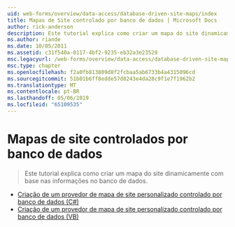 ```yaml
---
uid: web-forms/overview/data-access/database-driven-site-maps/index
title: Mapas de Site controlado por banco de dados | Microsoft Docs
author: rick-anderson
description: Este tutorial explica como criar um mapa do site dinamicamente com base nas informações no banco de dados.
ms.author: riande
ms.date: 10/05/2011
ms.assetid: c31f540a-0117-4bf2-9235-eb32a3e23529
msc.legacyurl: /web-forms/overview/data-access/database-driven-site-maps
msc.type: chapter
ms.openlocfilehash: f2a0fb813809d8f2fcbaa5ab6733b4a4315096cd
ms.sourcegitcommit: 51b01b6ff8edde57d8243e4da28c9f1e7f1962b2
ms.translationtype: MT
ms.contentlocale: pt-BR
ms.lasthandoff: 05/06/2019
ms.locfileid: "65109535"
---
```

# <a name="database-driven-site-maps"></a>Mapas de site controlados por banco de dados

> Este tutorial explica como criar um mapa do site dinamicamente com base nas informações no banco de dados.

- [Criação de um provedor de mapa de site personalizado controlado por banco de dados (C#)](building-a-custom-database-driven-site-map-provider-cs.md)
- [Criação de um provedor de mapa de site personalizado controlado por banco de dados (VB)](building-a-custom-database-driven-site-map-provider-vb.md)
